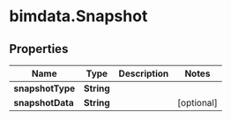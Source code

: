# bimdata.Snapshot

## Properties
Name | Type | Description | Notes
------------ | ------------- | ------------- | -------------
**snapshotType** | **String** |  | 
**snapshotData** | **String** |  | [optional] 


